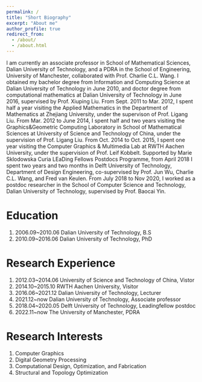 ```yaml
---
permalink: /
title: "Short Biography"
excerpt: "About me"
author_profile: true
redirect_from: 
  - /about/
  - /about.html
---
```


I am currently an associate professor in School of Mathematical Sciences, Dalian University of Technology,
 and a PDRA in the School of Engineering, University of Manchester, collaborated with Prof. Charlie C.L. Wang.
I obtained my bachelor degree from Information and Computing Science at Dalian University of Technology in June 2010, 
and doctor degree from computational mathematics at Dalian University of Technology in June 2016, 
supervised by Prof. Xiuping Liu.
From Sept. 2011 to Mar. 2012, I spent half a year visiting the Applied Mathematics in the Department 
of Mathematics at Zhejiang University, under the supervison of Prof. Ligang Liu. From Mar. 2012 to June 2014, 
I spent half and two years visiting the Graphics&Geometric Computing Laboratory in School of Mathematical 
Sciences at University of Science and Technology of China, under the supervision of Prof. Ligang Liu. 
From Oct. 2014 to Oct. 2015, I spent one year visiting the Computer Graphics & Multimedia Lab at RWTH 
Aachen University, under the supervision of Prof. Leif Kobbelt. Supported by Marie Sklodowska Curia 
LEaDing Fellows Postdocs Programme, from April 2018 I spent two years and two months in Delft University 
of Technology, Department of Design Engineering, co-supervised by Prof. Jun Wu, Charlie C.L. Wang, and 
Fred van Keulen. From July 2018 to Nov 2020, I worked as a postdoc researcher in the School of Computer 
Science and Technology,  Dalian University of Technology, supervised by Prof. Baocai Yin.

Education
======
1. 2006.09~2010.06  Dalian University of Technology, B.S
1. 2010.09~2016.06  Dalian University of Technology, PhD

Research Experience
======
1. 2012.03~2014.06 University of Science and Technology of China,   Vistor
1. 2014.10~2015.10 RWTH Aachen University,                          Visitor
1. 2016.06~2021.12 Dalian University of Technology,                 Lecturer
1. 2021.12~now     Dalian University of Technology,                 Associate professor
1. 2018.04~2020.05 Delft University of Technology,                  Leadingfellow postdoc
1. 2022.11~now     The University of Manchester,                    PDRA

Research Interests
======
1. Computer Graphics
1. Digital Geometry Processing
1. Computational Design, Optimization, and Fabrication
1. Structural and Topology Optimization